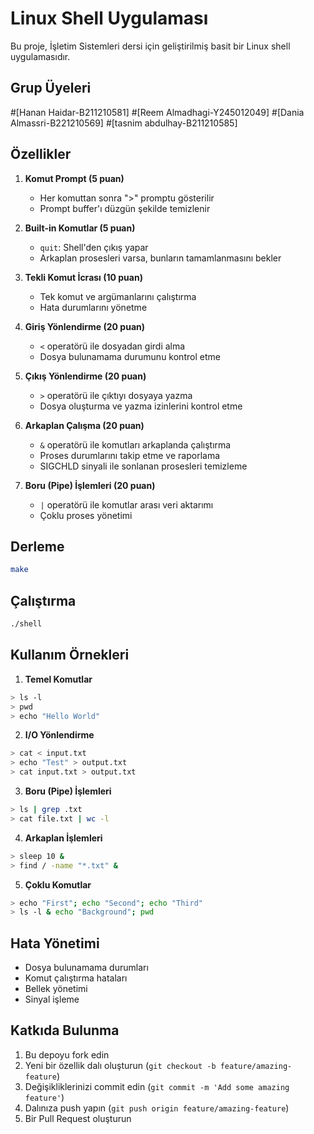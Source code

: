 # Linux Shell Uygulaması

Bu proje, İşletim Sistemleri dersi için geliştirilmiş basit bir Linux shell uygulamasıdır.

## Grup Üyeleri
#[Hanan Haidar-B211210581]
#[Reem Almadhagi-Y245012049]
#[Dania Almassri-B221210569]
#[tasnim abdulhay-B211210585]

## Özellikler
1. **Komut Prompt (5 puan)**
   - Her komuttan sonra ">" promptu gösterilir
   - Prompt buffer'ı düzgün şekilde temizlenir

2. **Built-in Komutlar (5 puan)**
   - `quit`: Shell'den çıkış yapar
   - Arkaplan prosesleri varsa, bunların tamamlanmasını bekler

3. **Tekli Komut İcrası (10 puan)**
   - Tek komut ve argümanlarını çalıştırma
   - Hata durumlarını yönetme

4. **Giriş Yönlendirme (20 puan)**
   - `<` operatörü ile dosyadan girdi alma
   - Dosya bulunamama durumunu kontrol etme

5. **Çıkış Yönlendirme (20 puan)**
   - `>` operatörü ile çıktıyı dosyaya yazma
   - Dosya oluşturma ve yazma izinlerini kontrol etme

6. **Arkaplan Çalışma (20 puan)**
   - `&` operatörü ile komutları arkaplanda çalıştırma
   - Proses durumlarını takip etme ve raporlama
   - SIGCHLD sinyali ile sonlanan prosesleri temizleme

7. **Boru (Pipe) İşlemleri (20 puan)**
   - `|` operatörü ile komutlar arası veri aktarımı
   - Çoklu proses yönetimi

## Derleme
```bash
make
```

## Çalıştırma
```bash
./shell
```

## Kullanım Örnekleri

1. **Temel Komutlar**
```bash
> ls -l
> pwd
> echo "Hello World"
```

2. **I/O Yönlendirme**
```bash
> cat < input.txt
> echo "Test" > output.txt
> cat input.txt > output.txt
```

3. **Boru (Pipe) İşlemleri**
```bash
> ls | grep .txt
> cat file.txt | wc -l
```

4. **Arkaplan İşlemleri**
```bash
> sleep 10 &
> find / -name "*.txt" &
```

5. **Çoklu Komutlar**
```bash
> echo "First"; echo "Second"; echo "Third"
> ls -l & echo "Background"; pwd
```

## Hata Yönetimi
- Dosya bulunamama durumları
- Komut çalıştırma hataları
- Bellek yönetimi
- Sinyal işleme

## Katkıda Bulunma
1. Bu depoyu fork edin
2. Yeni bir özellik dalı oluşturun (`git checkout -b feature/amazing-feature`)
3. Değişikliklerinizi commit edin (`git commit -m 'Add some amazing feature'`)
4. Dalınıza push yapın (`git push origin feature/amazing-feature`)
5. Bir Pull Request oluşturun

